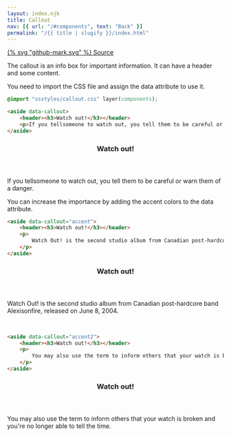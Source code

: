 ```yaml
---
layout: index.njk
title: Callout
nav: [{ url: "/#components", text: "Back" }]
permalink: "/{{ title | slugify }}/index.html"
---
```


<a href="https://github.com/iamschulz/ssstyles/blob/main/css/callout.css" data-button>{% svg "github-mark.svg" %} Source</a>

The callout is an info box for important information. It can have a header and some content.

You need to import the CSS file and assign the data attribute to use it.

```css
@import "ssstyles/callout.css" layer(components);
```

```html
<aside data-callout>
	<header><h3>Watch out!</h3></header>
	<p>If you tellsomeone to watch out, you tell them to be careful or warn them of a danger.</p>
</aside>
```

<aside data-callout>
    <header><h3>Watch out!</h3></header>
    <p>If you tellsomeone to watch out, you tell them to be careful or warn them of a danger.</p>
</aside>

You can increase the importance by adding the accent colors to the data attribute.

```html
<aside data-callout="accent">
	<header><h3>Watch out!</h3></header>
	<p>
		Watch Out! is the second studio album from Canadian post-hardcore band Alexisonfire, released on June 8, 2004.
	</p>
</aside>
```

<aside data-callout="accent">
    <header><h3>Watch out!</h3></header>
	<p>Watch Out! is the second studio album from Canadian post-hardcore band Alexisonfire, released on June 8, 2004.</p>
</aside>

<br>

```html
<aside data-callout="accent2">
	<header><h3>Watch out!</h3></header>
	<p>
		You may also use the term to inform others that your watch is broken and you're no longer able to tell the time.
	</p>
</aside>
```

<aside data-callout="accent2">
    <header><h3>Watch out!</h3></header>
    <p>You may also use the term to inform others that your watch is broken and you're no longer able to tell the time.</p>
</aside>
